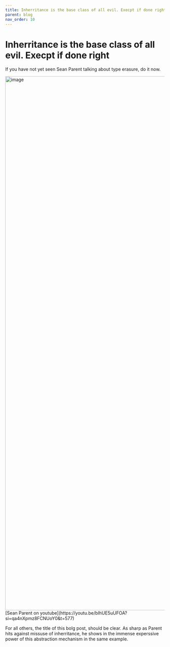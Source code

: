 ```yaml
---
title: Inherritance is the base class of all evil. Execpt if done right.
parent: blog
nav_order: 10
---
```


# Inherritance is the base class of all evil. Execpt if done right

If you have not yet seen Sean Parent talking about type erasure, do it now.

<img width="1685" alt="image" src="https://github.com/user-attachments/assets/da75c051-6a95-4ed3-ac54-ef8e56fc2ac0">
[Sean Parent on youtube](https://youtu.be/bIhUE5uUFOA?si=qa4nXpmz8FCNUoY0&t=577)

For all others, the title of this bolg post, should be clear.
As sharp as Parent hits against missuse of inherritance, he shows in the immense experssive power of this abstraction mechanism in the same example.

